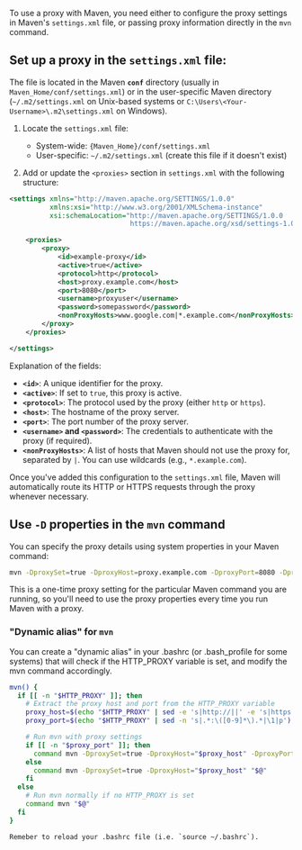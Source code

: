 
To use a proxy with Maven, you need either to configure the proxy settings in Maven's `settings.xml` file, or passing proxy information directly in the `mvn` command.


## Set up a proxy in the `settings.xml` file:

The file is located in the Maven **`conf`** directory (usually in `Maven_Home/conf/settings.xml`) or in the user-specific Maven directory (`~/.m2/settings.xml` on Unix-based systems or `C:\Users\<Your-Username>\.m2\settings.xml` on Windows).


1. Locate the `settings.xml` file:
   - System-wide: `{Maven_Home}/conf/settings.xml`
   - User-specific: `~/.m2/settings.xml` (create this file if it doesn't exist)

2. Add or update the `<proxies>` section in `settings.xml` with the following structure:

```xml
<settings xmlns="http://maven.apache.org/SETTINGS/1.0.0"
          xmlns:xsi="http://www.w3.org/2001/XMLSchema-instance"
          xsi:schemaLocation="http://maven.apache.org/SETTINGS/1.0.0
                              https://maven.apache.org/xsd/settings-1.0.0.xsd">

    <proxies>
        <proxy>
            <id>example-proxy</id>
            <active>true</active>
            <protocol>http</protocol>
            <host>proxy.example.com</host>
            <port>8080</port>
            <username>proxyuser</username>
            <password>somepassword</password>
            <nonProxyHosts>www.google.com|*.example.com</nonProxyHosts> <!-- optional -->
        </proxy>
    </proxies>

</settings>
```

Explanation of the fields:

- **`<id>`**: A unique identifier for the proxy.
- **`<active>`**: If set to `true`, this proxy is active.
- **`<protocol>`**: The protocol used by the proxy (either `http` or `https`).
- **`<host>`**: The hostname of the proxy server.
- **`<port>`**: The port number of the proxy server.
- **`<username>` and `<password>`**: The credentials to authenticate with the proxy (if required).
- **`<nonProxyHosts>`**: A list of hosts that Maven should not use the proxy for, separated by `|`. You can use wildcards (e.g., `*.example.com`).


Once you've added this configuration to the `settings.xml` file, Maven will automatically route its HTTP or HTTPS requests through the proxy whenever necessary.


## Use `-D` properties in the `mvn` command

You can specify the proxy details using system properties in your Maven command:

```bash
mvn -DproxySet=true -DproxyHost=proxy.example.com -DproxyPort=8080 -DproxyUser=yourUser -DproxyPassword=yourPassword clean install
```

This is a one-time proxy setting for the particular Maven command you are running, so you'll need to use the proxy properties every time you run Maven with a proxy.


### "Dynamic alias" for `mvn`
You can create a "dynamic alias" in your .bashrc (or .bash_profile for some systems) that will check if the HTTP_PROXY variable is set, and modify the mvn command accordingly.


```bash
mvn() {
  if [[ -n "$HTTP_PROXY" ]]; then
    # Extract the proxy host and port from the HTTP_PROXY variable
    proxy_host=$(echo "$HTTP_PROXY" | sed -e 's|http://||' -e 's|https://||' -e 's|:.*||')
    proxy_port=$(echo "$HTTP_PROXY" | sed -n 's|.*:\([0-9]*\).*|\1|p')

    # Run mvn with proxy settings
    if [[ -n "$proxy_port" ]]; then
      command mvn -DproxySet=true -DproxyHost="$proxy_host" -DproxyPort="$proxy_port" "$@"
    else
      command mvn -DproxySet=true -DproxyHost="$proxy_host" "$@"
    fi
  else
    # Run mvn normally if no HTTP_PROXY is set
    command mvn "$@"
  fi
}
```

    Remeber to reload your .bashrc file (i.e. `source ~/.bashrc`).
